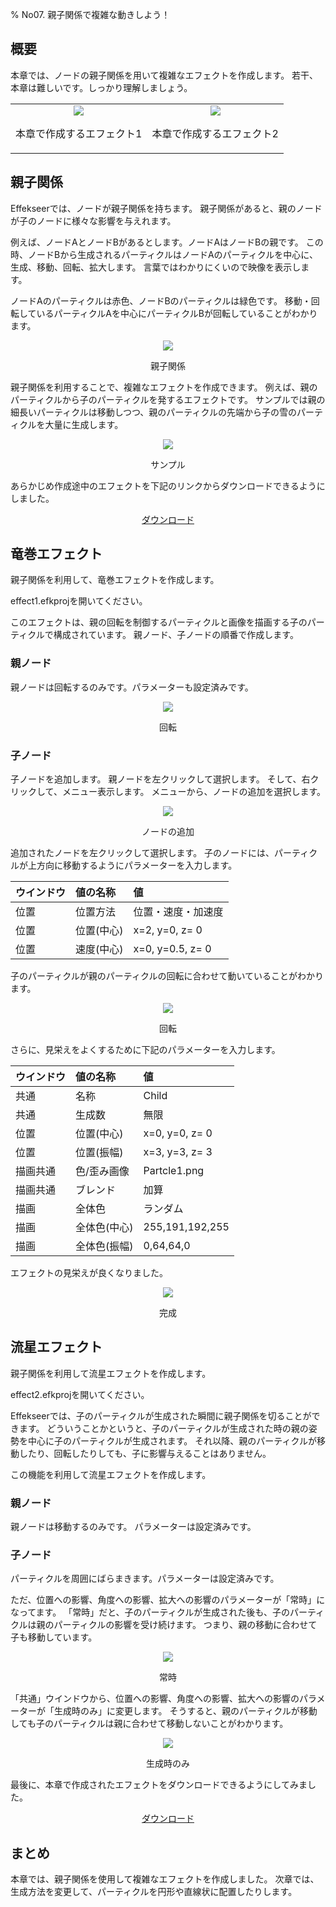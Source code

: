 ﻿% No07. 親子関係で複雑な動きしよう！

<div class="main">

## 概要

本章では、ノードの親子関係を用いて複雑なエフェクトを作成します。
若干、本章は難しいです。しっかり理解しましょう。

<div align="center">
<table>
<tr>

<td>
<div align="center">
<img src="../../img/Tutorial/07_effect1.gif">
<p>本章で作成するエフェクト1</p>
</div>
</td>
<td>
<div align="center">
<img src="../../img/Tutorial/07_effect2.gif">
<p>本章で作成するエフェクト2</p>
</div>
</td>

</tr>
</table>
</div>

## 親子関係

Effekseerでは、ノードが親子関係を持ちます。
親子関係があると、親のノードが子のノードに様々な影響を与えれます。

例えば、ノードAとノードBがあるとします。ノードAはノードBの親です。
この時、ノードBから生成されるパーティクルはノードAのパーティクルを中心に、生成、移動、回転、拡大します。
言葉ではわかりにくいので映像を表示します。

ノードAのパーティクルは赤色、ノードBのパーティクルは緑色です。
移動・回転しているパーティクルAを中心にパーティクルBが回転していることがわかります。

<div align="center">
<img src="../../img/Tutorial/07_parent.gif">
<p>親子関係</p>
</div>

親子関係を利用することで、複雑なエフェクトを作成できます。
例えば、親のパーティクルから子のパーティクルを発するエフェクトです。
サンプルでは親の細長いパーティクルは移動しつつ、親のパーティクルの先端から子の雪のパーティクルを大量に生成します。

<div align="center">
<img src="../../img/Tutorial/07_sample.gif">
<p>サンプル</p>
</div>

<p>あらかじめ作成途中のエフェクトを下記のリンクからダウンロードできるようにしました。</p>
<div align="center">
<p><a href = "../../Sample/07_01_Sample.zip">ダウンロード</a></p>
</div>

## 竜巻エフェクト

親子関係を利用して、竜巻エフェクトを作成します。

effect1.efkprojを開いてください。

このエフェクトは、親の回転を制御するパーティクルと画像を描画する子のパーティクルで構成されています。
親ノード、子ノードの順番で作成します。

### 親ノード

親ノードは回転するのみです。パラメーターも設定済みです。

<div align="center">
<img src="../../img/Tutorial/07_effect1_rotate1.gif">
<p>回転</p>
</div>

### 子ノード

子ノードを追加します。
親ノードを左クリックして選択します。
そして、右クリックして、メニュー表示します。
メニューから、ノードの追加を選択します。

<div align="center">
<img src="../../img/Tutorial/07_addnode_ja.png">
<p>ノードの追加</p>
</div>

追加されたノードを左クリックして選択します。
子のノードには、パーティクルが上方向に移動するようにパラメーターを入力します。

|ウインドウ|値の名称|値|
|:----|:----|:----|
|位置|位置方法|位置・速度・加速度|
|位置|位置(中心)|x=2, y=0, z= 0|
|位置|速度(中心)|x=0, y=0.5, z= 0|

子のパーティクルが親のパーティクルの回転に合わせて動いていることがわかります。

<div align="center">
<img src="../../img/Tutorial/07_effect1_rotate2.gif">
<p>回転</p>
</div>

さらに、見栄えをよくするために下記のパラメーターを入力します。

|ウインドウ|値の名称|値|
|:----|:----|:----|
|共通|名称|Child|
|共通|生成数|無限|
|位置|位置(中心)|x=0, y=0, z= 0|
|位置|位置(振幅)|x=3, y=3, z= 3|
|描画共通|色/歪み画像|Partcle1.png|
|描画共通|ブレンド|加算|
|描画|全体色|ランダム|
|描画|全体色(中心)|255,191,192,255|
|描画|全体色(振幅)|0,64,64,0|

エフェクトの見栄えが良くなりました。

<div align="center">
<img src="../../img/Tutorial/07_effect1.gif">
<p>完成</p>
</div>

## 流星エフェクト

親子関係を利用して流星エフェクトを作成します。

effect2.efkprojを開いてください。

Effekseerでは、子のパーティクルが生成された瞬間に親子関係を切ることができます。
どういうことかというと、子のパーティクルが生成された時の親の姿勢を中心に子のパーティクルが生成されます。
それ以降、親のパーティクルが移動したり、回転したりしても、子に影響与えることはありません。

この機能を利用して流星エフェクトを作成します。

### 親ノード

親ノードは移動するのみです。
パラメーターは設定済みです。

### 子ノード

パーティクルを周囲にばらまきます。パラメーターは設定済みです。

ただ、位置への影響、角度への影響、拡大への影響のパラメーターが「常時」になってます。
「常時」だと、子のパーティクルが生成された後も、子のパーティクルは親のパーティクルの影響を受け続けます。
つまり、親の移動に合わせて子も移動しています。

<div align="center">
<img src="../../img/Tutorial/07_effect2_always.gif">
<p>常時</p>
</div>

「共通」ウインドウから、位置への影響、角度への影響、拡大への影響のパラメーターが「生成時のみ」に変更します。
そうすると、親のパーティクルが移動しても子のパーティクルは親に合わせて移動しないことがわかります。

<div align="center">
<img src="../../img/Tutorial/07_effect2.gif">
<p>生成時のみ</p>
</div>

最後に、本章で作成されたエフェクトをダウンロードできるようにしてみました。

<div align="center">
<a href = "../../Sample/07_02_Sample.zip">ダウンロード</a>
</div>

## まとめ

本章では、親子関係を使用して複雑なエフェクトを作成しました。
次章では、生成方法を変更して、パーティクルを円形や直線状に配置したりします。

</div>
